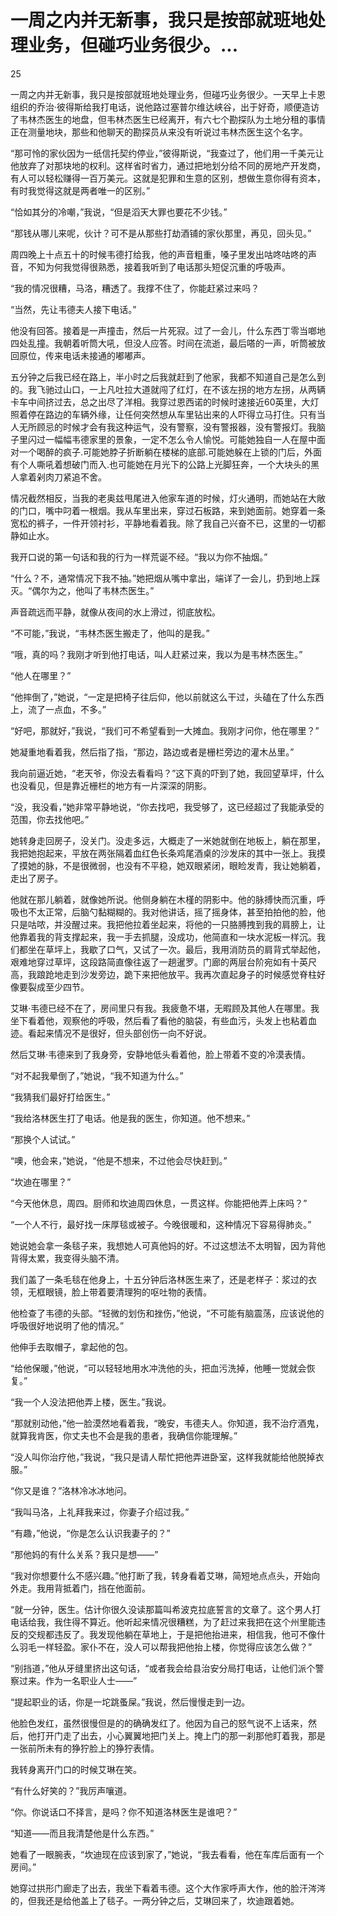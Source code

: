 # 一周之内并无新事，我只是按部就班地处理业务，但碰巧业务很少。...

25

一周之内并无新事，我只是按部就班地处理业务，但碰巧业务很少。一天早上卡恩组织的乔治·彼得斯给我打电话，说他路过塞普尔维达峡谷，出于好奇，顺便造访了韦林杰医生的地盘，但韦林杰医生已经离开，有六七个勘探队为土地分租的事情正在测量地块，那些和他聊天的勘探员从来没有听说过韦林杰医生这个名字。

“那可怜的家伙因为一纸信托契约停业，”彼得斯说，“我查过了，他们用一千美元让他放弃了对那块地的权利。这样省时省力，通过把地划分给不同的房地产开发商，有人可以轻松赚得一百万美元。这就是犯罪和生意的区别，想做生意你得有资本，有时我觉得这就是两者唯一的区别。”

“恰如其分的冷嘲，”我说，“但是滔天大罪也要花不少钱。”

“那钱从哪儿来呢，伙计？可不是从那些打劫酒铺的家伙那里，再见，回头见。”

周四晚上十点五十的时候韦德打给我，他的声音粗重，嗓子里发出咕咚咕咚的声音，不知为何我觉得很熟悉，接着我听到了电话那头短促沉重的呼吸声。

“我的情况很糟，马洛，糟透了。我撑不住了，你能赶紧过来吗？

“当然，先让韦德夫人接下电话。”

他没有回答。接着是一声撞击，然后一片死寂。过了一会儿，什么东西丁零当啷地四处乱撞。我朝着听筒大吼，但没人应答。时间在流逝，最后嗒的一声，听筒被放回原位，传来电话未接通的嘟嘟声。

五分钟之后我已经在路上，半小时之后我就赶到了他家，我都不知道自己是怎么到的。我飞驰过山口，一上凡吐拉大道就闯了红灯，在不该左拐的地方左拐，从两辆卡车中间挤过去，总之出尽了洋相。我穿过恩西诺的时候时速接近60英里，大灯照着停在路边的车辆外缘，让任何突然想从车里钻出来的人吓得立马打住。只有当人无所顾忌的时候才会有我这种运气，没有警察，没有警报器，没有警报灯。我脑子里闪过一幅幅韦德家里的景象，一定不怎么令人愉悦。可能她独自一人在屋中面对一个喝醉的疯子.可能她脖子折断躺在楼梯的底部.可能她躲在上锁的门后，外面有个人嘶吼着想破门而入.也可能她在月光下的公路上光脚狂奔，一个大块头的黑人拿着剁肉刀紧追不舍。

情况截然相反，当我的老奥兹甩尾进入他家车道的时候，灯火通明，而她站在大敞的门口，嘴中叼着一根烟。我从车里出来，穿过石板路，来到她面前。她穿着一条宽松的裤子，一件开领衬衫，平静地看着我。除了我自己兴奋不已，这里的一切都静如止水。

我开口说的第一句话和我的行为一样荒诞不经。“我以为你不抽烟。”

“什么？不，通常情况下我不抽。”她把烟从嘴中拿出，端详了一会儿，扔到地上踩灭。“偶尔为之，他叫了韦林杰医生。”

声音疏远而平静，就像从夜间的水上滑过，彻底放松。

“不可能，”我说，“韦林杰医生搬走了，他叫的是我。”

“哦，真的吗？我刚才听到他打电话，叫人赶紧过来，我以为是韦林杰医生。”

“他人在哪里？”

“他摔倒了，”她说，“一定是把椅子往后仰，他以前就这么干过，头磕在了什么东西上，流了一点血，不多。”

“好吧，那就好，”我说，“我们可不希望看到一大摊血。我刚才问你，他在哪里？”

她凝重地看着我，然后指了指，“那边，路边或者是栅栏旁边的灌木丛里。”

我向前逼近她，“老天爷，你没去看看吗？”这下真的吓到了她，我回望草坪，什么也没看见，但是靠近栅栏的地方有一片深深的阴影。

“没，我没看，”她非常平静地说，“你去找吧，我受够了，这已经超过了我能承受的范围，你去找他吧。”

她转身走回房子，没关门。没走多远，大概走了一米她就倒在地板上，躺在那里，我把她抱起来，平放在两张隔着血红色长条鸡尾酒桌的沙发床的其中一张上。我摸了摸她的脉，不是很微弱，也没有不平稳，她双眼紧闭，眼睑发青，我让她躺着，走出了房子。

他就在那儿躺着，就像她所说。他侧身躺在木槿的阴影中。他的脉搏快而沉重，呼吸也不太正常，后脑勺黏糊糊的。我对他讲话，摇了摇身体，甚至拍拍他的脸，他只是咕哝，并没醒过来。我把他拉着坐起来，将他的一只胳膊拽到我的肩膀上，让他靠着我的背支撑起来，我一手去抓腿，没成功，他简直和一块水泥板一样沉。我们都坐在草坪上，我歇了口气，又试了一次。最后，我用消防员的肩背式举起他，艰难地穿过草坪，这段路简直像往返了一趟暹罗。门廊的两层台阶宛如有十英尺高，我踉跄地走到沙发旁边，跪下来把他放平。我再次直起身子的时候感觉脊柱好像要裂成至少四节。

艾琳·韦德已经不在了，房间里只有我。我疲惫不堪，无暇顾及其他人在哪里。我坐下看着他，观察他的呼吸，然后看了看他的脑袋，有些血污，头发上也粘着血迹。看起来情况不是很好，但头部创伤一向不好说。

然后艾琳·韦德来到了我身旁，安静地低头看着他，脸上带着不变的冷漠表情。

“对不起我晕倒了，”她说，“我不知道为什么。”

“我猜我们最好打给医生。”

“我给洛林医生打了电话。他是我的医生，你知道。他不想来。”

“那换个人试试。”

“噢，他会来，”她说，“他是不想来，不过他会尽快赶到。”

“坎迪在哪里？”

“今天他休息，周四。厨师和坎迪周四休息，一贯这样。你能把他弄上床吗？”

“一个人不行，最好找一床厚毯或被子。今晚很暖和，这种情况下容易得肺炎。”

她说她会拿一条毯子来，我想她人可真他妈的好。不过这想法不太明智，因为背他背得太累，我变得头脑不清。

我们盖了一条毛毯在他身上，十五分钟后洛林医生来了，还是老样子：浆过的衣领，无框眼镜，脸上带着要清理狗的呕吐物的表情。

他检查了韦德的头部。“轻微的划伤和挫伤，”他说，“不可能有脑震荡，应该说他的呼吸很好地说明了他的情况。”

他伸手去取帽子，拿起他的包。

“给他保暖，”他说，“可以轻轻地用水冲洗他的头，把血污洗掉，他睡一觉就会恢复。”

“我一个人没法把他弄上楼，医生。”我说。

“那就别动他，”他一脸漠然地看着我，“晚安，韦德夫人。你知道，我不治疗酒鬼，就算我肯医，你丈夫也不会是我的患者，我确信你能理解。”

“没人叫你治疗他，”我说，“我只是请人帮忙把他弄进卧室，这样我就能给他脱掉衣服。”

“你又是谁？”洛林冷冰冰地问。

“我叫马洛，上礼拜我来过，你妻子介绍过我。”

“有趣，”他说，“你是怎么认识我妻子的？”

“那他妈的有什么关系？我只是想——”

“我对你想要什么不感兴趣。”他打断了我，转身看着艾琳，简短地点点头，开始向外走。我用背抵着门，挡在他面前。

“就一分钟，医生。估计你很久没读那篇叫希波克拉底誓言的文章了。这个男人打电话给我，我住得不算近。他听起来情况很糟糕，为了赶过来我把在这个州里能违反的交规都违反了。我发现他躺在草地上，于是把他抬进来，相信我，他可不像什么羽毛一样轻盈。家仆不在，没人可以帮我把他抬上楼，你觉得应该怎么做？”

“别挡道，”他从牙缝里挤出这句话，“或者我会给县治安分局打电话，让他们派个警察过来。作为一名职业人士——”

“提起职业的话，你是一坨跳蚤屎。”我说，然后慢慢走到一边。

他脸色发红，虽然很慢但是的的确确发红了。他因为自己的怒气说不上话来，然后，他打开门走了出去，小心翼翼地把门关上。掩上门的那一刹那他盯着我，那是一张前所未有的狰狞脸上的狰狞表情。

我转身离开门口的时候艾琳在笑。

“有什么好笑的？”我厉声嚷道。

“你。你说话口不择言，是吗？你不知道洛林医生是谁吧？”

“知道——而且我清楚他是什么东西。”

她看了一眼腕表，“坎迪现在应该到家了，”她说，“我去看看，他在车库后面有一个房间。”

她穿过拱形门廊走了出去，我坐下看着韦德。这个大作家呼声大作，他的脸汗涔涔的，但我还是给他盖上了毯子。一两分钟之后，艾琳回来了，坎迪跟着她。